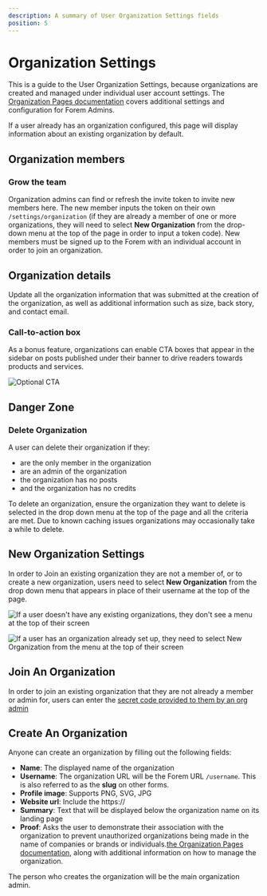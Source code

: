 ```yaml
---
description: A summary of User Organization Settings fields
position: 5
---
```


# Organization Settings

This is a guide to the User Organization Settings, because organizations are created and managed under individual user account settings. The [Organization Pages documentation](https://admin.forem.com/docs/_managing-your-community/organization_pages) covers additional settings and configuration for Forem Admins.

If a user already has an organization configured, this page will display information about an existing organization by default. 
## Organization members
### Grow the team
Organization admins can find or refresh the invite token to invite new members here. The new member inputs the token on their own `/settings/organization` (if they are already a member of one or more organizations, they will need to select **New Organization** from the drop-down menu at the top of the page in order to input a token code). New members must be signed up to the Forem with an individual account in order to join an organization.

## Organization details
Update all the organization information that was submitted at the creation of the organization, as well as additional information such as size, back story, and contact email.
### Call-to-action box
As a bonus feature, organizations can enable CTA boxes that appear in the sidebar on posts published under their banner to drive readers towards products and services.

![Optional CTA](https://raw.githubusercontent.com/forem/admin-docs/main/static/img/orgCTAtriplebyte.png)

## Danger Zone
### Delete Organization

A user can delete their organization if they:

- are the only member in the organization
- are an admin of the organization
- the organization has no posts
- and the organization has no credits

To delete an organization, ensure the organization they want to delete is selected in the drop down menu at the top of the page and all the criteria are met. Due to known caching issues organizations may occasionally take a while to delete.

## New Organization Settings

In order to Join an existing organization they are not a member of, or to create a new organization, users need to select **New Organization** from the drop down menu that appears in place of their username at the top of the page.

![If a user doesn't have any existing organizations, they don't see a menu at the top of their screen](https://raw.githubusercontent.com/forem/admin-docs/main/static/img/userOrgNew.png)

![If a user has an organization already set up, they need to select New Organization from the menu at the top of their screen](https://raw.githubusercontent.com/forem/admin-docs/main/static/img/userOrgAlt.png)

## Join An Organization
In order to join an existing organization that they are not already a member or admin for, users can enter the [secret code provided to them by an org admin](https://admin.forem.com/docs/_managing-your-community/organization_pages)

## Create An Organization
Anyone can create an organization by filling out the following fields: 

- **Name**: The displayed name of the organization
- **Username**: The organization URL will be the Forem URL `/username`. This is also referred to as the **slug** on other forms.
- **Profile image**: Supports PNG, SVG, JPG
- **Website url**: Include the https://
- **Summary**: Text that will be displayed below the organization name on its landing page
- **Proof**: Asks the user to demonstrate their association with the organization to prevent unauthorized organizations being made in the name of companies or brands or individuals.[the Organization Pages documentation](#), along with additional information on how to manage the organization.

The person who creates the organization will be the main organization admin. 

